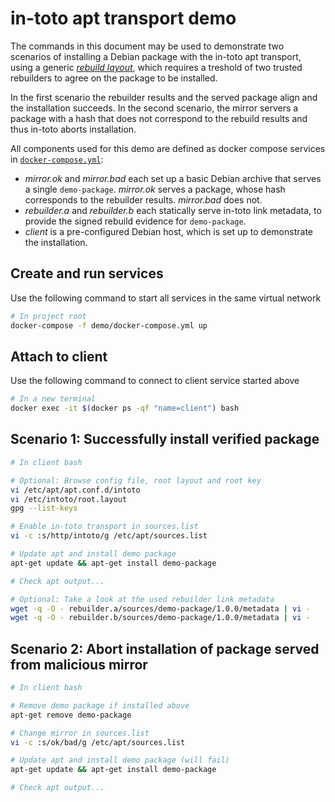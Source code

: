 # in-toto apt transport demo

The commands in this document may be used to demonstrate two scenarios of
installing a Debian package with the in-toto apt transport, using a generic
[*rebuild layout*](root.layout), which requires a treshold of two trusted
rebuilders to agree on the package to be installed.

In the first scenario the rebuilder results and the served package align and
the installation succeeds. In the second scenario, the mirror servers a package
with a hash that does not correspond to the rebuild results and thus in-toto
aborts installation.

All components used for this demo are defined as docker compose services in
[`docker-compose.yml`](docker-compose.yml):

- *mirror.ok* and *mirror.bad* each set up a basic Debian archive that serves
  a single `demo-package`. *mirror.ok* serves a package, whose hash
  corresponds to the rebuilder results. *mirror.bad* does not.
- *rebuilder.a* and *rebuilder.b* each statically serve in-toto link metadata,
  to provide the signed rebuild evidence for `demo-package`.
- *client* is a pre-configured Debian host, which is set up to demonstrate the
  installation.


## Create and run services
Use the following command to start all services in the same virtual network

```bash
# In project root
docker-compose -f demo/docker-compose.yml up

```

## Attach to client
Use the following command to connect to client service started above
```bash
# In a new terminal
docker exec -it $(docker ps -qf "name=client") bash
```

## Scenario 1: Successfully install verified package
```bash
# In client bash

# Optional: Browse config file, root layout and root key
vi /etc/apt/apt.conf.d/intoto
vi /etc/intoto/root.layout
gpg --list-keys

# Enable in-toto transport in sources.list
vi -c :s/http/intoto/g /etc/apt/sources.list

# Update apt and install demo package
apt-get update && apt-get install demo-package

# Check apt output...

# Optional: Take a look at the used rebuilder link metadata
wget -q -O - rebuilder.a/sources/demo-package/1.0.0/metadata | vi -
wget -q -O - rebuilder.b/sources/demo-package/1.0.0/metadata | vi -

```

## Scenario 2: Abort installation of package served from malicious mirror

```bash
# In client bash

# Remove demo package if installed above
apt-get remove demo-package

# Change mirror in sources.list
vi -c :s/ok/bad/g /etc/apt/sources.list

# Update apt and install demo package (will fail)
apt-get update && apt-get install demo-package

# Check apt output...

```